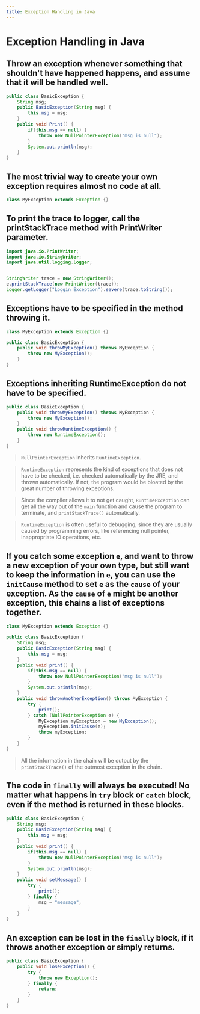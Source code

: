 ```yaml
---
title: Exception Handling in Java
---
```


# Exception Handling in Java

## Throw an exception whenever something that shouldn't have happened happens, and assume that it will be handled well.

```java
public class BasicException {
	String msg;
	public BasicException(String msg) {
		this.msg = msg;
	}
	public void Print() {
		if(this.msg == null) {
			throw new NullPointerException("msg is null");
		}
		System.out.println(msg);
	}
}

```

## The most trivial way to create your own exception requires almost no code at all.

```java
class MyException extends Exception {}
```

## To print the trace to logger, call the printStackTrace method with PrintWriter parameter.

```java
import java.io.PrintWriter;
import java.io.StringWriter;
import java.util.logging.Logger;


StringWriter trace = new StringWriter();
e.printStackTrace(new PrintWriter(trace));
Logger.getLogger("Loggin Exception").severe(trace.toString());
```

## Exceptions have to be specified in the method throwing it.

```java
class MyException extends Exception {}

public class BasicException {
	public void throwMyException() throws MyException {
		throw new MyException();
	}
}
```

## Exceptions inheriting RuntimeException do not have to be specified.

```java
public class BasicException {
	public void throwMyException() throws MyException {
		throw new MyException();
	}
	public void throwRuntimeException() {
		throw new RuntimeException();
	}
}
```
> `NullPointerException` inherits `RuntimeException`.

> `RuntimeException` represents the kind of exceptions that does not have to be checked, i.e. checked automatically by the JRE, and thrown automatically. If not, the program would be bloated by the great number of throwing exceptions.

> Since the compiler allows it to not get caught, `RuntimeException` can get all the way out of the `main` function and cause the program to terminate, and `printStackTrace()` automatically.

> `RuntimeException` is often useful to debugging, since they are usually caused by programming errors, like referencing null pointer, inappropriate IO operations, etc.

## If you catch some exception `e`, and want to throw a new exception of your own type, but still want to keep the information in `e`, you can use the `initCause` method to set `e` as the `cause` of your exception. As the `cause` of `e` might be another exception, this chains a list of exceptions together.

```java
class MyException extends Exception {}

public class BasicException {
	String msg;
	public BasicException(String msg) {
		this.msg = msg;
	}
	public void print() {
		if(this.msg == null) {
			throw new NullPointerException("msg is null");
		}
		System.out.println(msg);
	}
	public void throwAnotherException() throws MyException {
		try {
			print();
		} catch (NullPointerException e) {
			MyException myException = new MyException();
			myException.initCause(e);
			throw myException;
		}
	}
}
```
> All the information in the chain will be output by the `printStackTrace()` of the outmost exception in the chain.

## The code in `finally` will always be executed! No matter what happens in `try` block or `catch` block, even if the method is returned in these blocks.

```java
public class BasicException {
	String msg;
	public BasicException(String msg) {
		this.msg = msg;
	}
	public void print() {
		if(this.msg == null) {
			throw new NullPointerException("msg is null");
		}
		System.out.println(msg);
	}
	public void setMessage() {
		try {
			print();
		} finally {
			msg = "message";
		}
	}
}
```

## An exception can be lost in the `finally` block, if it throws another exception or simply returns.

```java
public class BasicException {
	public void loseException() {
		try {
			throw new Exception();
		} finally {
			return;
		}
	}
}
```
